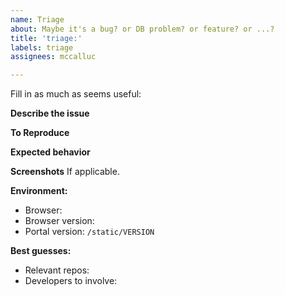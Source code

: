 ```yaml
---
name: Triage
about: Maybe it's a bug? or DB problem? or feature? or ...?
title: 'triage:'
labels: triage
assignees: mccalluc

---
```


Fill in as much as seems useful:

**Describe the issue**

**To Reproduce**

**Expected behavior**

**Screenshots**
If applicable.

**Environment:**
 - Browser:
 - Browser version:
 - Portal version: `/static/VERSION`

**Best guesses:**
 - Relevant repos:
 - Developers to involve:
